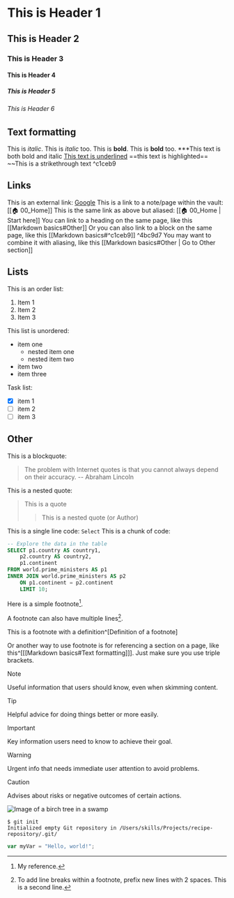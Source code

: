 # This is Header 1
## This is Header 2
### This is Header 3
#### This is Header 4
##### This is Header 5
###### This is Header 6

## Text formatting
This is _italic_.
This is *italic* too. 
This is **bold**.
This is __bold__ too.
***This text is both bold and italic
<ins>This text is underlined</ins>
==this text is highlighted==
~~This is a strikethrough text  ^c1ceb9

## Links
This is an external link: [Google](https://google.com)
This is a link to a note/page within the vault: [[🏠 00_Home]]
This is the same link as above but aliased: [[🏠 00_Home | Start here]]
You can link to a heading on the same page, like this [[Markdown basics#Other]]
Or you can also link to a block on the same page, like this [[Markdown basics#^c1ceb9]] ^4bc9d7
You may want to combine it with aliasing, like this [[Markdown basics#Other | Go to Other section]]

## Lists
This is an order list: 
1. Item 1
2. Item 2
3. Item 3

This list is unordered: 
- item one
	- nested item one
	- nested item two
- item two 
- item three

Task list:
- [x] item 1
- [ ] item 2
- [ ] item 3

## Other
This is a blockquote: 
> The problem with Internet quotes is that you cannot always depend on their accuracy.
> -- Abraham Lincoln

This is a nested quote:
> This is a quote
> > This is a nested quote (or Author)

This is a single line code:
`Select`
This is a chunk of code:
```sql
-- Explore the data in the table
SELECT p1.country AS country1,
	p2.country AS country2,
	p1.continent
FROM world.prime_ministers AS p1
INNER JOIN world.prime_ministers AS p2
	ON p1.continent = p2.continent
	LIMIT 10;
```

Here is a simple footnote[^1].

A footnote can also have multiple lines[^2].

This is a footnote with a definition^[Definition of a footnote]

Or another way to use footnote is for referencing a section on a page, like this^[[[Markdown basics#Text formatting]]]. Just make sure you use triple brackets. 


[^1]: My reference.
[^2]: To add line breaks within a footnote, prefix new lines with 2 spaces.
  This is a second line.

  > [!NOTE]
> Useful information that users should know, even when skimming content.

> [!TIP]
> Helpful advice for doing things better or more easily.

> [!IMPORTANT]
> Key information users need to know to achieve their goal.

> [!WARNING]
> Urgent info that needs immediate user attention to avoid problems.

> [!CAUTION]
> Advises about risks or negative outcomes of certain actions.

<!-- This content will not appear in the rendered Markdown -->

![Image of a birch tree in a swamp](https://media.istockphoto.com/id/2177386456/uk/%D1%84%D0%BE%D1%82%D0%BE/%D0%B1%D0%B5%D1%80%D0%B5%D0%B7%D0%B0-%D0%BD%D0%B0-%D0%B1%D0%BE%D0%BB%D0%BE%D1%82%D1%96-%D0%B2-%D1%81%D0%BA%D0%B0%D0%BD%D0%B4%D0%B8%D0%BD%D0%B0%D0%B2%D1%81%D1%8C%D0%BA%D0%BE%D0%BC%D1%83-%D0%BF%D0%B5%D0%B9%D0%B7%D0%B0%D0%B6%D1%96.jpg?s=2048x2048&w=is&k=20&c=yzKN-73aMdqlp8nncsCcXI8PYL-b9I73DM-HQfUr7d4=)

```
$ git init
Initialized empty Git repository in /Users/skills/Projects/recipe-repository/.git/
```

``` javascript
var myVar = "Hello, world!";
```
